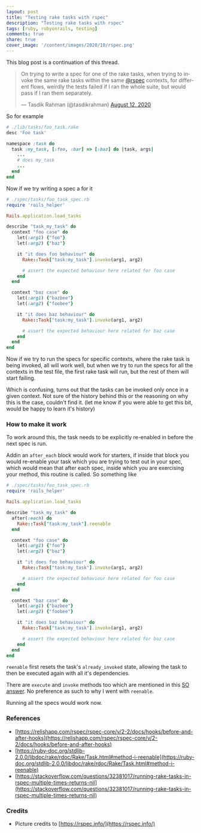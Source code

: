 ```yaml
---
layout: post
title: "Testing rake tasks with rspec"
description: "Testing rake tasks with rspec"
tags: [ruby, rubyonrails, testing]
comments: true
share: true
cover_image: '/content/images/2020/10/rspec.png'
---
```


This blog post is a continuation of this thread.

<blockquote class="twitter-tweet"><p lang="en" dir="ltr">On trying to write a spec for one of the rake tasks, when trying to invoke the same rake tasks within the same <a href="https://twitter.com/rspec?ref_src=twsrc%5Etfw">@rspec</a> contexts, for different flows, weirdly the tests failed if I ran the whole suite, but would pass if I ran them separately.</p>&mdash; Tasdik Rahman (@tasdikrahman) <a href="https://twitter.com/tasdikrahman/status/1293581788455952384?ref_src=twsrc%5Etfw">August 12, 2020</a></blockquote> <script async src="https://platform.twitter.com/widgets.js" charset="utf-8"></script>

So for example

```ruby
# ./lib/tasks/foo_task.rake
desc 'Foo task'

namespace :task do
  task :my_task, [:foo, :bar] => [:baz] do |task, args|
    ...
    # does my_task
    ...
  end
end
```

Now if we try writing a spec a for it

```ruby
# ./spec/tasks/foo_task_spec.rb
require 'rails_helper'

Rails.application.load_tasks

describe "task_my_task" do
  context "foo case" do
    let(:arg1) {"foo"}
    let(:arg2) {"baz"}

    it "it does foo behaviour" do
      Rake::Task["task:my_task"].invoke(arg1, arg2)

      # assert the expected behaviour here related for foo case
    end
  end

  context "baz case" do
    let(:arg1) {"bazbee"}
    let(:arg2) {"foobee"}

    it "it does baz behaviour" do
      Rake::Task["task:my_task"].invoke(arg1, arg2)

      # assert the expected behaviour here related for baz case
    end
  end
end
```

Now if we try to run the specs for specific contexts, where the rake task is being invoked, all will work well, but when we try to run the specs for all the contexts in the test file, the first rake task will run, but the rest of them will start failing.

Which is confusing, turns out that the tasks can be invoked only once in a given context. Not sure of the history behind this or the reasoning on why this is the case, couldn't find it. (let me know if you were able to get this bit, would be happy to learn it's history)

### How to make it work

To work around this, the task needs to be explicitly re-enabled in before the next spec is run.

Addin an `after_each` block would work for starters, if inside that block you would re-enable your task which you are trying to test out in your spec, which would mean that after each spec, inside which you are exercising your method, this routine is called. So something like

```ruby
# ./spec/tasks/foo_task_spec.rb
require 'rails_helper'

Rails.application.load_tasks

describe "task_my_task" do
  after(:each) do
    Rake::Task["task:my_task"].reenable
  end

  context "foo case" do
    let(:arg1) {"foo"}
    let(:arg2) {"baz"}

    it "it does foo behaviour" do
      Rake::Task["task:my_task"].invoke(arg1, arg2)

      # assert the expected behaviour here related for foo case
    end
  end

  context "baz case" do
    let(:arg1) {"bazbee"}
    let(:arg2) {"foobee"}

    it "it does baz behaviour" do
      Rake::Task["task:my_task"].invoke(arg1, arg2)

      # assert the expected behaviour here related for baz case
    end
  end
end
```

`reenable` first resets the task's `already_invoked` state, allowing the task to then be executed again with all it's dependencies.

There are `execute` and `invoke` methods too which are mentioned in this [SO answer](https://stackoverflow.com/a/32382929). No preference as such to why I went with `reenable`.

Running all the specs would work now.

### References

- [https://relishapp.com/rspec/rspec-core/v/2-2/docs/hooks/before-and-after-hooks](https://relishapp.com/rspec/rspec-core/v/2-2/docs/hooks/before-and-after-hooks)
- [https://ruby-doc.org/stdlib-2.0.0/libdoc/rake/rdoc/Rake/Task.html#method-i-reenable](https://ruby-doc.org/stdlib-2.0.0/libdoc/rake/rdoc/Rake/Task.html#method-i-reenable)
- [https://stackoverflow.com/questions/32381017/running-rake-tasks-in-rspec-multiple-times-returns-nil](https://stackoverflow.com/questions/32381017/running-rake-tasks-in-rspec-multiple-times-returns-nil)

### Credits

- Picture credits to [https://rspec.info/](https://rspec.info/)
